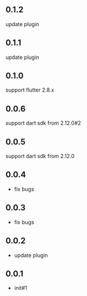## 0.1.2
update plugin

## 0.1.1
 update plugin

## 0.1.0
 support flutter 2.8.x

## 0.0.6
 support dart sdk from 2.12.0#2

## 0.0.5
 support dart sdk from 2.12.0

## 0.0.4
 * fix bugs

## 0.0.3
* fix bugs

## 0.0.2
 * update plugin

## 0.0.1
 * init#1